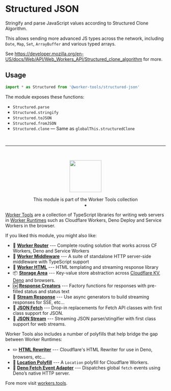 # Structured JSON

Stringify and parse JavaScript values according to Structured Clone Algorithm.

This allows sending more advanced JS types across the network, including `Date`, `Map`, `Set`, `ArrayBuffer` and various typed arrays.

See <https://developer.mozilla.org/en-US/docs/Web/API/Web_Workers_API/Structured_clone_algorithm> for more.

## Usage
```js
import * as Structured from '@worker-tools/structured-json'
```

The module exposes these functions:
- `Structured.parse`
- `Structured.stringify`
- `Structured.toJSON` 
- `Structured.fromJSON` 
- `Structured.clone` — Same as `globalThis.structuredClone`

<br/>

--------

<br/>

<p align="center"><a href="https://workers.tools"><img src="https://workers.tools/assets/img/logo.svg" width="100" height="100" /></a>
<p align="center">This module is part of the Worker Tools collection<br/>⁕

[Worker Tools](https://workers.tools) are a collection of TypeScript libraries for writing web servers in [Worker Runtimes](https://workers.js.org) such as Cloudflare Workers, Deno Deploy and Service Workers in the browser. 

If you liked this module, you might also like:

- 🧭 [__Worker Router__][router] --- Complete routing solution that works across CF Workers, Deno and Service Workers
- 🔋 [__Worker Middleware__][middleware] --- A suite of standalone HTTP server-side middleware with TypeScript support
- 📄 [__Worker HTML__][html] --- HTML templating and streaming response library
- 📦 [__Storage Area__][kv-storage] --- Key-value store abstraction across [Cloudflare KV][cloudflare-kv-storage], [Deno][deno-kv-storage] and browsers.
- 🆗 [__Response Creators__][response-creators] --- Factory functions for responses with pre-filled status and status text
- 🎏 [__Stream Response__][stream-response] --- Use async generators to build streaming responses for SSE, etc...
- 🥏 [__JSON Fetch__][json-fetch] --- Drop-in replacements for Fetch API classes with first class support for JSON.
- 🦑 [__JSON Stream__][json-stream] --- Streaming JSON parser/stingifier with first class support for web streams.

Worker Tools also includes a number of polyfills that help bridge the gap between Worker Runtimes:
- ✏️ [__HTML Rewriter__][html-rewriter] --- Cloudflare's HTML Rewriter for use in Deno, browsers, etc...
- 📍 [__Location Polyfill__][location-polyfill] --- A `Location` polyfill for Cloudflare Workers.
- 🦕 [__Deno Fetch Event Adapter__][deno-fetch-event-adapter] --- Dispatches global `fetch` events using Deno’s native HTTP server.

[router]: https://workers.tools/router
[middleware]: https://workers.tools/middleware
[html]: https://workers.tools/html
[kv-storage]: https://workers.tools/kv-storage
[cloudflare-kv-storage]: https://workers.tools/cloudflare-kv-storage
[deno-kv-storage]: https://workers.tools/deno-kv-storage
[kv-storage-polyfill]: https://workers.tools/kv-storage-polyfill
[response-creators]: https://workers.tools/response-creators
[stream-response]: https://workers.tools/stream-response
[json-fetch]: https://workers.tools/json-fetch
[json-stream]: https://workers.tools/json-stream
[request-cookie-store]: https://workers.tools/request-cookie-store
[extendable-promise]: https://workers.tools/extendable-promise
[html-rewriter]: https://workers.tools/html-rewriter
[location-polyfill]: https://workers.tools/location-polyfill
[deno-fetch-event-adapter]: https://workers.tools/deno-fetch-event-adapter

Fore more visit [workers.tools](https://workers.tools).